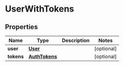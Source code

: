 
# UserWithTokens

## Properties
Name | Type | Description | Notes
------------ | ------------- | ------------- | -------------
**user** | [**User**](User.md) |  |  [optional]
**tokens** | [**AuthTokens**](AuthTokens.md) |  |  [optional]



